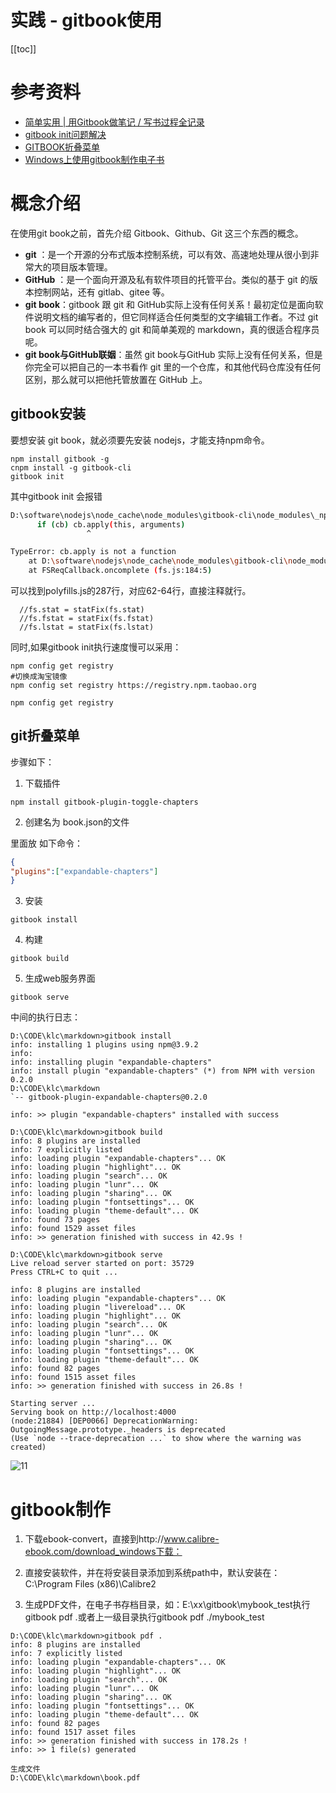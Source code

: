 # 实践 - gitbook使用

[[toc]]

# 参考资料

* [简单实用 | 用Gitbook做笔记 / 写书过程全记录](https://blog.csdn.net/weixin_41024483/article/details/100090621)
* [gitbook init问题解决](https://blog.csdn.net/weixin_42349568/article/details/108414441)
* [GITBOOK折叠菜单](https://www.freesion.com/article/8160301349/)
* [Windows上使用gitbook制作电子书](https://blog.csdn.net/zl1zl2zl3/article/details/71123902)

# 概念介绍

在使用git book之前，首先介绍 Gitbook、Github、Git 这三个东西的概念。

- **git** ：是一个开源的分布式版本控制系统，可以有效、高速地处理从很小到非常大的项目版本管理。
- **GitHub** ：是一个面向开源及私有软件项目的托管平台。类似的基于 git 的版本控制网站，还有 gitlab、gitee 等。
- **git book**：gitbook 跟 git 和 GitHub实际上没有任何关系！最初定位是面向软件说明文档的编写者的，但它同样适合任何类型的文字编辑工作者。不过 git book 可以同时结合强大的 git 和简单美观的 markdown，真的很适合程序员呢。
- **git book与GitHub联姻**：虽然 git book与GitHub 实际上没有任何关系，但是你完全可以把自己的一本书看作 git 里的一个仓库，和其他代码仓库没有任何区别，那么就可以把他托管放置在 GitHub 上。

## gitbook安装

要想安装 git book，就必须要先安装 nodejs，才能支持npm命令。

```
npm install gitbook -g
cnpm install -g gitbook-cli
gitbook init
```

其中gitbook init 会报错

```bash
D:\software\nodejs\node_cache\node_modules\gitbook-cli\node_modules\_npm@5.1.0@npm\node_modules\graceful-fs\polyfills.js:287
      if (cb) cb.apply(this, arguments)
                 ^

TypeError: cb.apply is not a function
    at D:\software\nodejs\node_cache\node_modules\gitbook-cli\node_modules\_npm@5.1.0@npm\node_modules\graceful-fs\polyfills.js:287:18
    at FSReqCallback.oncomplete (fs.js:184:5)
```



可以找到polyfills.js的287行，对应62-64行，直接注释就行。

```
  //fs.stat = statFix(fs.stat)
  //fs.fstat = statFix(fs.fstat)
  //fs.lstat = statFix(fs.lstat)
```

同时,如果gitbook init执行速度慢可以采用：

```
npm config get registry
#切换成淘宝镜像
npm config set registry https://registry.npm.taobao.org

npm config get registry
```



## git折叠菜单

步骤如下：

1. 下载插件

```
npm install gitbook-plugin-toggle-chapters 
```

2. 创建名为 book.json的文件

里面放 如下命令：

```json
{
"plugins":["expandable-chapters"]
}
```

3. 安装

```
gitbook install
```

4. 构建

```
gitbook build 
```

5. 生成web服务界面

```
gitbook serve
```

中间的执行日志：

```
D:\CODE\klc\markdown>gitbook install
info: installing 1 plugins using npm@3.9.2
info:
info: installing plugin "expandable-chapters"
info: install plugin "expandable-chapters" (*) from NPM with version 0.2.0
D:\CODE\klc\markdown
`-- gitbook-plugin-expandable-chapters@0.2.0

info: >> plugin "expandable-chapters" installed with success

D:\CODE\klc\markdown>gitbook build
info: 8 plugins are installed
info: 7 explicitly listed
info: loading plugin "expandable-chapters"... OK
info: loading plugin "highlight"... OK
info: loading plugin "search"... OK
info: loading plugin "lunr"... OK
info: loading plugin "sharing"... OK
info: loading plugin "fontsettings"... OK
info: loading plugin "theme-default"... OK
info: found 73 pages
info: found 1529 asset files
info: >> generation finished with success in 42.9s !

D:\CODE\klc\markdown>gitbook serve
Live reload server started on port: 35729
Press CTRL+C to quit ...

info: 8 plugins are installed
info: loading plugin "expandable-chapters"... OK
info: loading plugin "livereload"... OK
info: loading plugin "highlight"... OK
info: loading plugin "search"... OK
info: loading plugin "lunr"... OK
info: loading plugin "sharing"... OK
info: loading plugin "fontsettings"... OK
info: loading plugin "theme-default"... OK
info: found 82 pages
info: found 1515 asset files
info: >> generation finished with success in 26.8s !

Starting server ...
Serving book on http://localhost:4000
(node:21884) [DEP0066] DeprecationWarning: OutgoingMessage.prototype._headers is deprecated
(Use `node --trace-deprecation ...` to show where the warning was created)

```

![11](/_images/project/practice/tools/gitbook/生成web界面.png)

# gitbook制作

1. 下载ebook-convert，直接到http://www.calibre-ebook.com/download_windows下载：
2. 直接安装软件，并在将安装目录添加到系统path中，默认安装在：C:\Program Files (x86)\Calibre2

3. 生成PDF文件，在电子书存档目录，如：E:\xx\gitbook\mybook_test执行 gitbook pdf .或者上一级目录执行gitbook pdf ./mybook_test

```
D:\CODE\klc\markdown>gitbook pdf .
info: 8 plugins are installed
info: 7 explicitly listed
info: loading plugin "expandable-chapters"... OK
info: loading plugin "highlight"... OK
info: loading plugin "search"... OK
info: loading plugin "lunr"... OK
info: loading plugin "sharing"... OK
info: loading plugin "fontsettings"... OK
info: loading plugin "theme-default"... OK
info: found 82 pages
info: found 1517 asset files
info: >> generation finished with success in 178.2s !
info: >> 1 file(s) generated

生成文件
D:\CODE\klc\markdown\book.pdf
```

